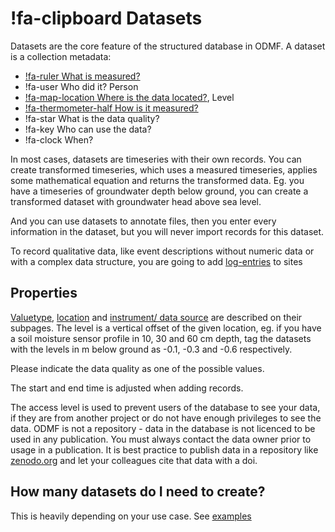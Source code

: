 # !fa-clipboard Datasets

Datasets are the core feature of the structured database in ODMF. A dataset is a collection metadata:

- [!fa-ruler What is measured?](valuetype) 
- !fa-user Who did it? Person 
- [!fa-map-location Where is the data located?](site), Level  
- [!fa-thermometer-half How is it measured?](instrument) 
- !fa-star What is the data quality? 
- !fa-key Who can use the data? 
- !fa-clock When?

In most cases, datasets are timeseries with their own records. You can create transformed timeseries, which uses
a measured timeseries, applies some mathematical equation and returns the transformed data. Eg. you have a timeseries
of groundwater depth below ground, you can create a transformed dataset with groundwater head above sea level.

And you can use datasets to annotate files, then you enter every information in the dataset, but you will never import 
records for this dataset.

To record qualitative data, like event descriptions without numeric data or with a complex data structure, you are
going to add [log-entries](log) to sites

## Properties

[Valuetype](valuetype), [location](site) and [instrument/ data source](instrument) are described on their subpages.
The level is a vertical offset of the given location, eg. if you have a soil moisture sensor profile in 10, 30 and 60 cm
depth, tag the datasets with the levels in m below ground as -0.1, -0.3 and -0.6 respectively.

Please indicate the data quality as one of the possible values.

The start and end time is adjusted when adding records.

The access level is used to prevent users of the database to see your data, if they are from another project or
do not have enough privileges to see the data. ODMF is not a repository - data in the database is not licenced to
be used in any publication. You must always contact the data owner prior to usage in a publication. It is best practice 
to publish data in a repository like [zenodo.org](https://zenodo.org) and let your colleagues cite that data with a doi.

## How many datasets do I need to create?

This is heavily depending on your use case. See [examples](dataset-examples)

